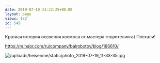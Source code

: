 ```yaml
---
date: 2019-07-19 11:33:35+00:00
layout: page
views: 172
id: 545
---
```


Краткая история освоения космоса от мастера сторителинга) Поехали!

https://m.habr.com/ru/company/balrobotov/blog/186610/



![/uploads/heisenme/static/photo_2019-07-19_11-33-35.jpg](/uploads/heisenme/static/photo_2019-07-19_11-33-35.jpg)
